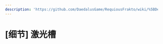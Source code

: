 ```yaml
---
description: 'https://github.com/DaedalusGame/RequiousFrakto/wiki/%5BDetails%5D-Laser-Slots'
---
```


# \[细节\] 激光槽

